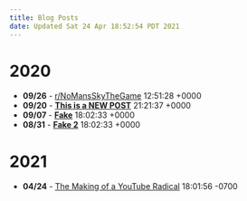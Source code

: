 ```yaml
---
title: Blog Posts
date: Updated Sat 24 Apr 18:52:54 PDT 2021
---
```



# 2020

* **09/26** - [r/NoMansSkyTheGame](/home/gavarch/git/website/local/posts/2020/09/26.html) <time>12:51:28 +0000</time>
* **09/20** - [__This is a NEW POST__](/home/gavarch/git/website/local/posts/2020/09/20.html) <time>21:21:37 +0000</time>
* **09/07** - [__Fake__](/home/gavarch/git/website/local/posts/2020/09/07.html) <time>18:02:33 +0000</time>
* **08/31** - [__Fake 2__](/home/gavarch/git/website/local/posts/2020/08/31.html) <time>18:02:33 +0000</time>

# 2021

* **04/24** - [The Making of a YouTube Radical](/home/gavarch/git/website/local/posts/2021/04/24.html) <time>18:01:56 -0700</time>
